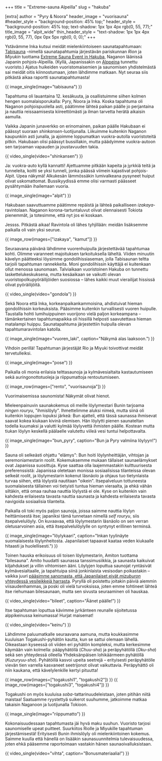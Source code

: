 +++
title = "Extreme-sauna Alpeilla"
slug = "hakuba"

[extra]
author = "Pyry & Noora"
header_image = "vuorisauna"
#header_style = "background-position: 45% top;"
header_style = "background-position: 45% top; text-shadow: 1px 1px 4px rgb(0, 55, 77);"
title_image = "alpit_wide"
thin_header_style = "text-shadow: 1px 1px 4px rgb(0, 55, 77), 0px 0px 5px rgb(0, 0, 0);"
+++

Ystävämme Inka kutsui meidät mielenkiintoiseen saunatapahtumaan: [Tabisauna](https://tabisauna.jp) -nimellä saunatapahtumia järjestävän pariskunnan *Rion* ja *Miyukin* tuottama [Extreme Sauna Event in Hakuba](https://tabisauna.jp/hakuba-sauna-2021/), Naganon läänissä Japanin pohjois-Alpeilla. (Kyllä, Japanissakin on [Alppeina](https://fi.wikipedia.org/wiki/Japanin_Alpit) tunnettu vuoristo.) Ajatus huikeiden vuoristomaisemien ja saunomisen yhdistelmästä sai meidät oitis kiinnostumaan, joten lähdimme matkaan. Nyt seuraa siis pitkästä aikaa raportti saunatapahtumasta!

<!-- more -->

{{ image_single(image="tabisauna") }}

Tapahtuma oli lauantaina 12. kesäkuuta, ja osallistuimme siihen kolmen hengen suomalaisporukalla: Pyry, Noora ja Inka. Koska tapahtuma oli Naganon pohjoispuolella asti, päätimme lähteä paikan päälle jo perjantaina ja nauttia reissaamisesta kiireettömästi ja ilman tarvetta herätä aikaisin aamulla.

Vaikka Japanin junaverkko on erinomainen, paikan päälle Hakubaan ei päässyt suoraan *shinkansen*-luotijunalla. Liikuimme kuitenkin Naganon kaupunkiin asti junalla, ja ajoimme loppumatkan vuokra-autolla vuoristoteitä pitkin. Hakubaan olisi päässyt bussillakin, mutta päädyimme vuokra-autoon sen tarjoaman vapauden ja joustavuuden takia.

{{ video_single(video="shinkansen") }}

Ja: vuokra-auto kyllä kannatti! Ajettuamme pitkään kapeita ja jyrkkiä teitä ja tunneleita, koitti se yksi tunneli, jonka päässä viimein kajastivat pohjois-Alpit. Upea näkymä! Alkukesän lämmössäkin lumivalkeana pysyneet huiput olivat uskomattomat. Bussikyydissä emme olisi varmasti päässeet pysähtymään ihailemaan vuoria.

{{ image_single(image="alpit") }}

Hakubaan saavuttuamme päätimme repäistä ja lähteä paikalliseen *izakaya*-ravintolaan. Naganon korona-tartuntaluvut olivat olennaisesti Tokiota pienemmät, ja totesimme, että nyt jos ei koskaan.

Jessss. Pitkästä aikaa! Ravintola oli lähes tyhjillään: meidän lisäksemme paikalla oli vain yksi seurue.

{{ image_row(images=["izakaya", "kamut"]) }}

Seuraavana päivänä lähdimme vuorenhuipulla järjestettävää tapahtumaa kohti. Olimme varanneet majoituksen tarkoituksella läheltä. Viiden minuutin kävelyn päätteeksi löysimme gondolihissiaseman, jolla Tabisaunan teltta tarjoili tapahtuman rannekkeita. Moni gondolihissin käyttäjä ei kuitenkaan ollut menossa saunomaan. Talviaikaan vuoristoinen Hakuba on tunnettu laskettelukeskuksena, mutta kesäaikaan se vaikutti olevan vuoristopolkupyöräilijöiden suosiossa – lähes kaikki muut vierailijat hississä olivat pyöräilijöitä.

{{ video_single(video="gondola") }}

Sekä Noora että Inka, korkeanpaikankammoisina, ahdistuivat hieman gondolihissin korkeuksista. Pääsimme kuitenkin turvallisesti vuoren huipulle. Taustalla hohti lumihuippuinen vuorijono vielä paljon korkeampana – tämänkertainen tapahtumapaikka oli hissillä helposti saavutettava hieman matalampi huippu. Saunatapahtuma järjestettiin huipulla olevan tapahtumaravintolan katolla.

{{ image_single(image="vuoren_laki", caption="Näkymä alas laaksoon.") }}

Vihdoin perillä! Tapahtuman järjestäjät Rio ja Miyuki toivottivat meidät tervetulleiksi.

{{ image_single(image="pose") }}

Paikalla oli monia erilaisia telttasaunoja ja kylmävesialtaita kastautumiseen sekä auringonottotuoleja ja riippumattoja rentoutumiseen.

{{ image_row(images=["rento", "vuorisaunoja"]) }}

Vuorimaisemissa saunomista! Näkymät olivat hienot.

Mieleenpainuvin saunakokemus oli meille löylymestari Bunin tarjoama *ningen rouryu*, "ihmislöyly". Ihmettelimme aluksi nimeä, mutta siinä oli kuitenkin loppujen lopuksi järkeä: Bun ajatteli, että tässä saunassa ihmisevat saavat kokea kiukaan kivinä olemisen. Hän löylytti pienen saunateltan todella kuumaksi ja valutti kylmää löylyvettä ihmisten päälle. Kostean mutta tiukan löylyn keskellä päälaelle valutettu viileä vesi tuntui helpottavalta.

{{ image_single(image="bun_pyry", caption="Bun ja Pyry valmiina löylyyn!") }}

Sauna oli selkeästi ohjattu "elämys": Bun hoiti löylynheittäjän, vihtojan ja seremoniamestarin roolit. Kokemuksemme mukaan tällaiset saunaelämykset ovat Japanissa suosittuja. Kyse saattaa olla laajemmastakin kulttuurisesta preferenssistä: Japanissa oletetaan monissa sosiaalisissa tilanteissa olevan selkeät roolit, ja löylymestarin kokenut läsnäolo ja ohjaus tuo tietynlaista turvaa siihen, että löylystä nautitaan "oikein". Itsepalveluun tottuneesta suomalaisesta tällainen voi tietyisti tuntua hieman vieraalta, ja ehkä vähän siltäkin, että omaa rauhaa nauttia löylystä ei ole. Kyse on kuitenkin vain kahdesta erilaisesta tavasta nauttia saunasta ja kahdesta erilaisesta tavasta navigoida sosiaalisia tilanteita.

Paikalla oli toki myös paljon saunoja, joissa saimme nauttia löylyn heittämisestä itse; japaniksi tämä tunnetaan nimellä *self rouryu*, siis itsepalvelulöyly. On kuvaavaa, että löylymestarin läsnäolo on sen verran oletusarvoinen asia, että itsepalvelulöylylle on syntynyt erillinen terminsä.

{{ image_single(image="löylykaari", caption="Inkan tyylinäyte suomalaisesta löylynheitosta. Japanilaiset tapaavat kaataa veden kiukaalle hitaasti ja huolellisesti.") }}

Toinen hauska erikoisuus oli toisen löylymestarin, Amiton tuottama "bilesauna". Amito huudatti saunassa tanssimusiikkia, ja saunasta kaikuivat kiljahdukset ja villin vihtomisen ääni. Löylyjen loputtua saunojat ryntäsivät kylmävesialtaalle, ja tapahtuipa siinä jonkinlaista vesisodan poikastakin – vaikka juuri [pääsimme sanomasta, että Japanilaiset eivät *mizuburon* yhteydessä vesileikkejä harrasta](@/2021-06-30-talviturkki/index.fi.md). Pyryllä oli poistettu joitakin päiviä aiemmin viisaudenhammas, ja poski oli vielä turvoksissa, joten emme tohtineet lähteä itse riehumaan bilesaunaan, mutta sen sivusta seuraaminen oli hauskaa.

{{ video_single(video="bileet", caption="Äänet päälle!") }}

Itse tapahtuman loputtua kävimme jyrkänteen reunalle sijoitetussa alppikeinussa keinumassa! Hurjat maisemat!

{{ video_single(video="keinu") }}

Lähdimme paluumatkalle seuraavana aamuna, mutta koukkasimme kuuluisan Togakushi-pyhätön kautta, kun se sattui olemaan lähellä. Oikeastaan kyseessä oli viiden eri pyhätön kompleksi, mutta kerkesimme käymään vain kolmella: pääpyhätöllä (*Chuu-sha*) ja peräpyhätöllä (*Oku-sha*) sekä sen yhteydessä olleella Yhdeksänpäisen lohikäärmeen pyhätöllä (*Kuzuryuu-sha*). Pyhätöillä kasvoi upeita seetrejä – erityisesti peräpyhätölle vievän tien varrella kasvaneet seetrijonot olivat vaikuttavia. Peräpyhättö oli niin kaukana, että kävelylenkille kertyi pituutta!

{{ image_row(images=["togakushi1", "togakushi2"]) }}
{{ image_row(images=["togakushi3", "togakushi4"]) }}

Togakushi on myös kuuluisa *soba*-tattarinuudeleistaan, joten pitihän niitä maistaa! Saatuamme ryystettyä suikerot suuhumme, jatkoimme matkaa takaisin Naganoon ja luotijunalla Tokioon.

{{ image_single(image="riippumatto") }}

Kokonaisuudessaan tapahtumasta jäi hyvä maku suuhun. Vuoristo tarjosi saunomiselle upeat puitteet. Suurkiitos Riolle ja Miyukille tapahtuman järjestämisestä! Erityisesti Bunin ihmislöyly oli mielenkiintoinen kokemus. Saimme kuulla että hänellä on lisääkin saunasuunnitelmia tulevaisuudessa, joten ehkä pääsemme raportoimaan vastakin hänen saunaoivalluksistaan.

{{ video_single(video="vihta", caption="Bonusmateriaalia!") }}